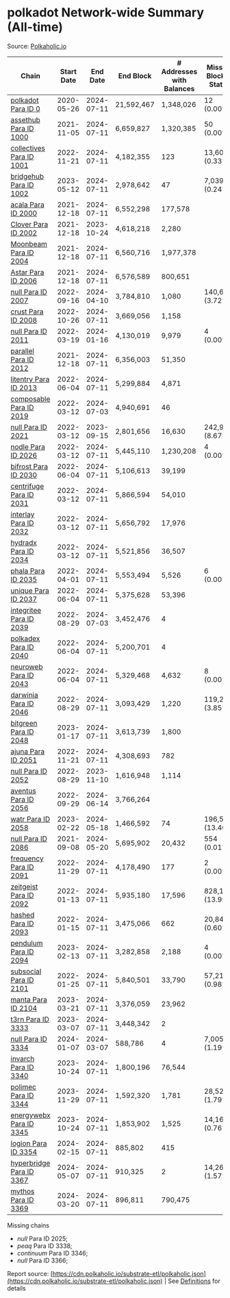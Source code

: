 # polkadot Network-wide Summary (All-time)

Source: [Polkaholic.io](https://polkaholic.io)


| Chain            | Start Date | End Date | End Block | # Addresses with Balances | Missing Blocks / Status |
| ---------------- | ---------- | ---------| --------- | ------------------------- | ----------------------- |
| [polkadot Para ID 0](/polkadot/0-polkadot) | 2020-05-26 | 2024-07-11 | 21,592,467 |  1,348,026 | 12 (0.00%)  |
| [assethub Para ID 1000](/polkadot/1000-assethub) | 2021-11-05 | 2024-07-11 | 6,659,827 |  1,320,385 | 50 (0.00%)  |
| [collectives Para ID 1001](/polkadot/1001-collectives) | 2022-11-21 | 2024-07-11 | 4,182,355 |  123 | 13,601 (0.33%)  |
| [bridgehub Para ID 1002](/polkadot/1002-bridgehub) | 2023-05-12 | 2024-07-11 | 2,978,642 |  47 | 7,039 (0.24%)  |
| [acala Para ID 2000](/polkadot/2000-acala) | 2021-12-18 | 2024-07-11 | 6,552,298 |  177,578 |    |
| [Clover Para ID 2002](/polkadot/2002-clover) | 2021-12-18 | 2023-10-24 | 4,618,218 |  2,280 |    |
| [Moonbeam Para ID 2004](/polkadot/2004-moonbeam) | 2021-12-18 | 2024-07-11 | 6,560,716 |  1,977,378 |    |
| [Astar Para ID 2006](/polkadot/2006-astar) | 2021-12-18 | 2024-07-11 | 6,576,589 |  800,651 |    |
| [null Para ID 2007](/polkadot/2007-kapex) | 2022-09-16 | 2024-04-10 | 3,784,810 |  1,080 | 140,668 (3.72%)  |
| [crust Para ID 2008](/polkadot/2008-crust) | 2022-10-26 | 2024-07-11 | 3,669,056 |  1,158 |    |
| [null Para ID 2011](/polkadot/2011-equilibrium) | 2022-03-19 | 2024-01-16 | 4,130,019 |  9,979 | 4 (0.00%)  |
| [parallel Para ID 2012](/polkadot/2012-parallel) | 2021-12-18 | 2024-07-11 | 6,356,003 |  51,350 |    |
| [litentry Para ID 2013](/polkadot/2013-litentry) | 2022-06-04 | 2024-07-11 | 5,299,884 |  4,871 |    |
| [composable Para ID 2019](/polkadot/2019-composable) | 2022-03-12 | 2024-07-03 | 4,940,691 |  46 |    |
| [null Para ID 2021](/polkadot/2021-efinity) | 2022-03-12 | 2023-09-15 | 2,801,656 |  16,630 | 242,949 (8.67%)  |
| [nodle Para ID 2026](/polkadot/2026-nodle) | 2022-03-12 | 2024-07-11 | 5,445,110 |  1,230,208 | 4 (0.00%)  |
| [bifrost Para ID 2030](/polkadot/2030-bifrost) | 2022-06-04 | 2024-07-11 | 5,106,613 |  39,199 |    |
| [centrifuge Para ID 2031](/polkadot/2031-centrifuge) | 2022-03-12 | 2024-07-11 | 5,866,594 |  54,010 |    |
| [interlay Para ID 2032](/polkadot/2032-interlay) | 2022-03-12 | 2024-07-11 | 5,656,792 |  17,976 |    |
| [hydradx Para ID 2034](/polkadot/2034-hydradx) | 2022-03-12 | 2024-07-11 | 5,521,856 |  36,507 |    |
| [phala Para ID 2035](/polkadot/2035-phala) | 2022-04-01 | 2024-07-11 | 5,553,494 |  5,526 | 6 (0.00%)  |
| [unique Para ID 2037](/polkadot/2037-unique) | 2022-06-04 | 2024-07-11 | 5,375,628 |  53,396 |    |
| [integritee Para ID 2039](/polkadot/2039-integritee) | 2022-08-29 | 2024-07-03 | 3,452,476 |  4 |    |
| [polkadex Para ID 2040](/polkadot/2040-polkadex) | 2022-06-04 | 2024-07-11 | 5,200,701 |  4 |    |
| [neuroweb Para ID 2043](/polkadot/2043-neuroweb) | 2022-06-04 | 2024-07-11 | 5,329,468 |  4,632 | 8 (0.00%)  |
| [darwinia Para ID 2046](/polkadot/2046-darwinia) | 2022-08-29 | 2024-07-11 | 3,093,429 |  1,220 | 119,220 (3.85%)  |
| [bitgreen Para ID 2048](/polkadot/2048-bitgreen) | 2023-01-17 | 2024-07-11 | 3,613,739 |  1,800 |    |
| [ajuna Para ID 2051](/polkadot/2051-ajuna) | 2022-11-21 | 2024-07-11 | 4,308,693 |  782 |    |
| [null Para ID 2052](/polkadot/2052-polkadot-parathread-2052) | 2022-08-29 | 2023-11-10 | 1,616,948 |  1,114 |    |
| [aventus Para ID 2056](/polkadot/2056-aventus) | 2022-09-29 | 2024-06-14 | 3,766,264 |   |    |
| [watr Para ID 2058](/polkadot/2058-watr) | 2023-02-22 | 2024-05-18 | 1,466,592 |  74 | 196,567 (13.40%)  |
| [null Para ID 2086](/polkadot/2086-kilt) | 2021-09-08 | 2024-05-20 | 5,695,902 |  20,432 | 554 (0.01%)  |
| [frequency Para ID 2091](/polkadot/2091-frequency) | 2022-11-29 | 2024-07-11 | 4,178,490 |  177 | 2 (0.00%)  |
| [zeitgeist Para ID 2092](/polkadot/2092-zeitgeist) | 2022-01-13 | 2024-07-11 | 5,935,180 |  17,596 | 828,192 (13.95%)  |
| [hashed Para ID 2093](/polkadot/2093-hashed) | 2022-01-15 | 2024-07-11 | 3,475,066 |  662 | 20,847 (0.60%)  |
| [pendulum Para ID 2094](/polkadot/2094-pendulum) | 2023-02-13 | 2024-07-11 | 3,282,858 |  2,188 | 4 (0.00%)  |
| [subsocial Para ID 2101](/polkadot/2101-subsocial) | 2022-01-25 | 2024-07-11 | 5,840,501 |  33,790 | 57,214 (0.98%)  |
| [manta Para ID 2104](/polkadot/2104-manta) | 2023-03-21 | 2024-07-11 | 3,376,059 |  23,962 |    |
| [t3rn Para ID 3333](/polkadot/3333-t3rn) | 2023-03-07 | 2024-07-11 | 3,448,342 |  2 |    |
| [null Para ID 3334](/polkadot/3334-polkadot-parathread-3334) | 2024-01-07 | 2024-03-07 | 588,786 |  4 | 7,005 (1.19%)  |
| [invarch Para ID 3340](/polkadot/3340-invarch) | 2023-10-24 | 2024-07-11 | 1,800,196 |  76,544 |    |
| [polimec Para ID 3344](/polkadot/3344-polimec) | 2023-11-29 | 2024-07-11 | 1,592,320 |  1,781 | 28,527 (1.79%)  |
| [energywebx Para ID 3345](/polkadot/3345-energywebx) | 2023-10-24 | 2024-07-11 | 1,853,902 |  1,525 | 14,163 (0.76%)  |
| [logion Para ID 3354](/polkadot/3354-logion) | 2024-02-15 | 2024-07-11 | 885,802 |  415 |    |
| [hyperbridge Para ID 3367](/polkadot/3367-hyperbridge) | 2024-05-07 | 2024-07-11 | 910,325 |  2 | 14,262 (1.57%)  |
| [mythos Para ID 3369](/polkadot/3369-mythos) | 2024-03-20 | 2024-07-11 | 896,811 |  790,475 |    |

Missing chains


* *null* Para ID 2025; 
* *peaq* Para ID 3338; 
* *continuum* Para ID 3346; 
* *null* Para ID 3366; 

Report source: [https://cdn.polkaholic.io/substrate-etl/polkaholic.json](https://cdn.polkaholic.io/substrate-etl/polkaholic.json) | See [Definitions](/DEFINITIONS.md) for details
